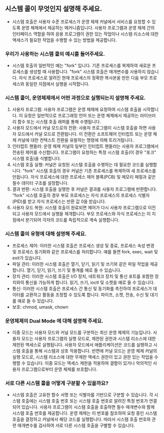 ## 시스템 콜이 무엇인지 설명해 주세요.
- 시스템 호출은 사용자 수준 프로세스가 운영 체제 커널에서 서비스를 요청할 수 있도록 운영 체제에서 제공하는 메커니즘입니다. 사용자 프로그램과 운영 체제 간의 인터페이스 역할을 하여 응용 프로그램이 권한 있는 작업이나 시스템 리소스에 대한 액세스가 필요한 작업을 수행할 수 있는 방법을 제공합니다.

### 우리가 사용하는 시스템 콜의 예시를 들어주세요.
- 시스템 호출의 일반적인 예는 "fork" 입니다. 기존 프로세스를 복제하여 새로운 프로세스를 생성할 때 사용합니다. "fork" 시스템 호출은 매개변수를 사용하지 않습니다. 자식 프로세스로 알려진 현재 프로세스의 정확한 복사본을 만든 다음 부모 프로세스와 동일한 지점에서 실행을 시작합니다.

### 시스템 콜이, 운영체제에서 어떤 과정으로 실행되는지 설명해 주세요.
1. 사용자 프로그램: 사용자 프로그램은 운영 체제에 요청하여 시스템 호출을 시작합니다. 이 요청은 일반적으로 프로그래밍 언어 또는 운영 체제에서 제공하는 라이브러리 함수 또는 시스템 호출 래퍼를 통해 수행됩니다.
2. 사용자 모드에서 커널 모드로의 전환: 사용자 프로그램이 시스템 호출을 하면 사용자 모드에서 커널 모드로 전환됩니다. 이 전환은 소프트웨어 인터럽트 또는 운영 체제 커널에 대한 컨텍스트 전환을 유발하는 명령에 의해 트리거됩니다.
3. 인터럽트 핸들러: 운영 체제 커널의 일부인 인터럽트 핸들러는 사용자 프로그램에서 전송된 제어를 수신합니다. 프로그램이 요청하는 특정 시스템 호출(이 경우 "포크" 시스템 호출)을 식별합니다.
4. 시스템 호출 실행: 커널은 요청된 시스템 호출을 수행하는 데 필요한 코드를 실행합니다. "fork" 시스템 호출의 경우 커널은 기존 프로세스를 복제하여 새 프로세스를 만듭니다. 자식 프로세스에 대한 프로세스 제어 블록(PCB) 및 메모리 매핑과 같은 필수 데이터 구조를 설정합니다.
5. 결과 반환: 시스템 호출을 실행한 후 커널은 결과를 사용자 프로그램에 반환합니다. "fork" 시스템 호출의 경우 부모 프로세스는 자식 프로세스의 프로세스 식별자(PID)를 받고 자식 프로세스는 반환 값 0을 받습니다.
6. 사용자 모드 복원: 시스템 호출이 완료되면 제어가 다시 사용자 프로그램으로 이전되고 사용자 모드에서 실행을 재개합니다. 부모 프로세스와 자식 프로세스는 이 지점에서 분기되어 각자의 코드를 독립적으로 계속 실행합니다.

### 시스템 콜의 유형에 대해 설명해 주세요.
- 프로세스 제어: 이러한 시스템 호출은 프로세스 생성 및 종료, 프로세스 속성 변경 및 프로세스 동기화와 같은 프로세스를 처리합니다. 예를 들면 fork, exec, wait 및 exit가 있습니다.
- 파일 관리: 이러한 시스템 호출은 열기, 닫기, 읽기 및 쓰기와 같은 파일 작업을 제공합니다. 열기, 닫기, 읽기, 쓰기 및 통계를 예로 들 수 있습니다.
- 장치 관리: 이러한 시스템 호출은 I/O 장치, 네트워크 장치 및 통신 포트를 포함한 장치와의 통신을 가능하게 합니다. 읽기, 쓰기, ioctl 및 소켓을 예로 들 수 있습니다.
- 통신: 이러한 시스템 호출은 프로세스 간 통신 및 동기화를 촉진하여 프로세스가 데이터를 교환하고 활동을 조정할 수 있도록 합니다. 파이프, 소켓, 전송, 수신 및 대기를 예로 들 수 있습니다.
- 보호: chmod, umask, chown
### 운영체제의 Dual Mode 에 대해 설명해 주세요.
- 이중 모드는 사용자 모드와 커널 모드를 구분하는 최신 운영 체제의 기능입니다. 사용자 모드는 사용자 프로그램의 실행 모드로, 제한된 권한과 시스템 리소스에 대한 제한된 액세스로 실행됩니다. 사용자 모드에서 애플리케이션은 코드를 실행하고 시스템 호출을 통해 시스템과 상호 작용합니다. 반면에 커널 모드는 운영 체제 커널의 실행 모드로, 시스템 리소스에 대한 무제한 액세스 권한이 있고 권한 있는 작업을 수행할 수 있습니다. 이중 모드는 액세스 제한을 적용하여 결함이 있거나 악의적인 사용자 프로그램으로부터 운영 체제를 보호합니다.

### 서로 다른 시스템 콜을 어떻게 구분할 수 있을까요?
- 시스템 호출은 고유한 함수 서명 또는 식별자를 기반으로 구분할 수 있습니다. 각 시스템 호출에는 시스템 호출 번호 또는 시스템 호출 번호로 알려진 특정 번호가 연결되어 있습니다. 사용자 프로그램이 시스템 호출을 호출하면 필수 매개변수와 함께 시스템 호출 번호를 제공합니다. 운영 체제는 이 번호를 참조하여 요청 중인 시스템 호출을 결정하고 커널에서 해당 코드를 실행합니다. 따라서 시스템 호출 번호와 관련 매개변수를 검사하여 서로 다른 시스템 호출을 구별할 수 있습니다.